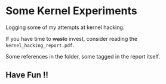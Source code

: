 # Some Kernel Experiments

Logging some of my attempts at kernel hacking. 

If you have time to ~~waste~~ invest, consider reading the `kernel_hacking_report.pdf`.

Some references in the folder, some tagged in the report itself.

## Have Fun !!